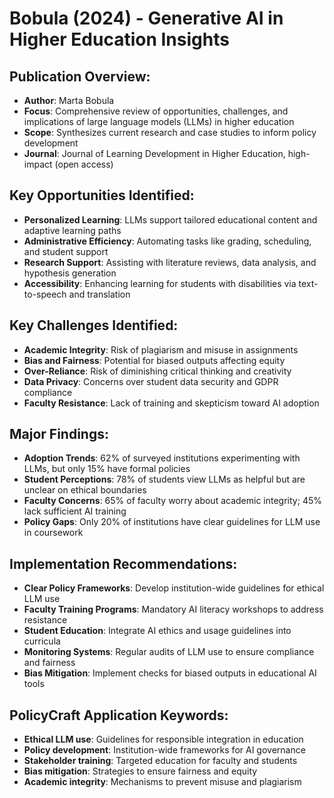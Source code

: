 # Bobula (2024) - Generative AI in Higher Education Insights

## Publication Overview:
- **Author**: Marta Bobula
- **Focus**: Comprehensive review of opportunities, challenges, and implications of large language models (LLMs) in higher education
- **Scope**: Synthesizes current research and case studies to inform policy development
- **Journal**: Journal of Learning Development in Higher Education, high-impact (open access)

## Key Opportunities Identified:
- **Personalized Learning**: LLMs support tailored educational content and adaptive learning paths
- **Administrative Efficiency**: Automating tasks like grading, scheduling, and student support
- **Research Support**: Assisting with literature reviews, data analysis, and hypothesis generation
- **Accessibility**: Enhancing learning for students with disabilities via text-to-speech and translation

## Key Challenges Identified:
- **Academic Integrity**: Risk of plagiarism and misuse in assignments
- **Bias and Fairness**: Potential for biased outputs affecting equity
- **Over-Reliance**: Risk of diminishing critical thinking and creativity
- **Data Privacy**: Concerns over student data security and GDPR compliance
- **Faculty Resistance**: Lack of training and skepticism toward AI adoption

## Major Findings:
- **Adoption Trends**: 62% of surveyed institutions experimenting with LLMs, but only 15% have formal policies
- **Student Perceptions**: 78% of students view LLMs as helpful but are unclear on ethical boundaries
- **Faculty Concerns**: 65% of faculty worry about academic integrity; 45% lack sufficient AI training
- **Policy Gaps**: Only 20% of institutions have clear guidelines for LLM use in coursework

## Implementation Recommendations:
- **Clear Policy Frameworks**: Develop institution-wide guidelines for ethical LLM use
- **Faculty Training Programs**: Mandatory AI literacy workshops to address resistance
- **Student Education**: Integrate AI ethics and usage guidelines into curricula
- **Monitoring Systems**: Regular audits of LLM use to ensure compliance and fairness
- **Bias Mitigation**: Implement checks for biased outputs in educational AI tools

## PolicyCraft Application Keywords:
- **Ethical LLM use**: Guidelines for responsible integration in education
- **Policy development**: Institution-wide frameworks for AI governance
- **Stakeholder training**: Targeted education for faculty and students
- **Bias mitigation**: Strategies to ensure fairness and equity
- **Academic integrity**: Mechanisms to prevent misuse and plagiarism

